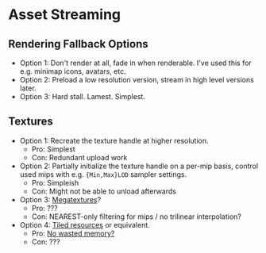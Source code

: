 # Asset Streaming

## Rendering Fallback Options

-   Option 1: Don't render at all, fade in when renderable.  I've used this for e.g. minimap icons, avatars, etc.
-   Option 2: Preload a low resolution version, stream in high level versions later.
-   Option 3: Hard stall.  Lamest.  Simplest.

## Textures

-   Option 1: Recreate the texture handle at higher resolution.
    -   Pro: Simplest
    -   Con: Redundant upload work
-   Option 2: Partially initialize the texture handle on a per-mip basis, control used mips with e.g. `{Min,Max}LOD` sampler settings.
    -   Pro: Simpleish
    -   Con: Might not be able to unload afterwards
-   Option 3: [Megatextures](https://www.adriancourreges.com/blog/2016/09/09/doom-2016-graphics-study/)?
    -   Pro: ???
    -   Con: NEAREST-only filtering for mips / no trilinear interpolation?
-   Option 4: [Tiled resources](https://learn.microsoft.com/en-us/windows/win32/direct3d11/tiled-resources) or equivalent.
    -   Pro: [No wasted memory?](https://discord.com/channels/186813135263367169/476778332436824075/1336331941510778891)
    -   Con: ???
